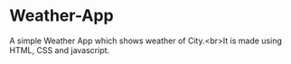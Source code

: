 # Weather-App
A simple Weather App which shows weather of City.&lt;br>It is made using HTML, CSS and javascript.
